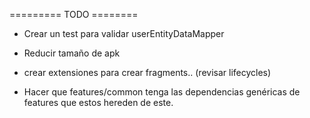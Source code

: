 ========= TODO ========

- Crear un test para validar userEntityDataMapper
- Reducir tamaño de apk

- crear extensiones para crear fragments.. (revisar lifecycles)
- Hacer que features/common tenga las dependencias genéricas de features que estos hereden de este.


